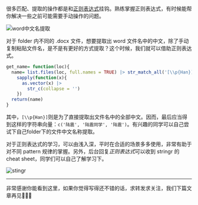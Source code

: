 很多匹配、提取的操作都是和[正则表达式](https://stringr.tidyverse.org/articles/regular-expressions.html)挂钩。熟练掌握正则表达式，有时候能帮你解决一些之前可能需要手动操作的问题。

![word中文名提取](https://tva1.sinaimg.cn/large/e6c9d24egy1h0ptn2p5e2j20is06kwem.jpg)

对于 folder 内不同的 .docx 文件，想要提取出 word 文件名中的中文，除了手动复制粘贴文件名，是不是有更好的方式提取？这个时候，我们就可以借助正则表达式。

```R
get_name= function(loc){
  name= list.files(loc, full.names = TRUE) |> str_match_all('[\\p{Han}]') |> 
    sapply(function(x){
      as.vector(x) |> 
        str_c(collapse = '')
    })
  return(name)
}
```

其中，`[\\p{Han}]`则是为了直接提取出文件名中的全部中文。因而，最后应当得到这样的字符串向量：`c('陆震', '陆震同学', '陆震')`。有兴趣的同学可以自己尝试下自己folder下的文件中文名称提取。

对于正则表达式的学习，可以由浅入深，平时在合适的场景多多使用，非常有助于对不同 pattern 规律的掌握。另外，后台回复*正则表达式*可以收到 stringr 的 cheat sheet，同学们可以自己了解学习下。

![stingr](https://tva1.sinaimg.cn/large/e6c9d24egy1h0ptwbx8ydj213t0u013y.jpg)

------

非常感谢你能看到这里，如果你觉得写得还不错的话，求转发求关注，我们下篇文章再见👨🏻‍💻